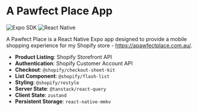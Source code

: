 # A Pawfect Place App

![Expo SDK](https://img.shields.io/badge/Expo-SDK-blue.svg)
![React Native](https://img.shields.io/badge/React_Native-Framework-green.svg)

A Pawfect Place is a React Native Expo app designed to provide a mobile shopping experience for my Shopify store - https://apawfectplace.com.au/.

- **Product Listing**: Shopify Storefront API
- **Authentication**: Shopify Customer Account API
- **Checkout**: `@shopify/checkout-sheet-kit`
- **List Component**: `@shopify/flash-list`
- **Styling**: `@shopify/restyle`
- **Server State**: `@tanstack/react-query`
- **Client State**: `zustand`
- **Persistent Storage**: `react-native-mmkv`
